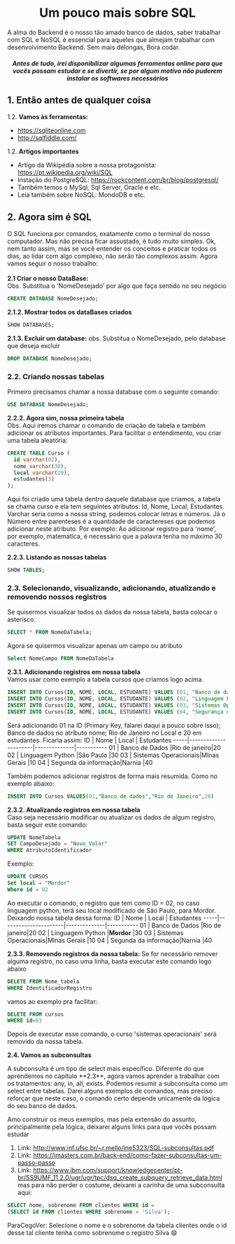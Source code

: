 <h1 align="center"> Um pouco mais sobre SQL </h1>
A alma do Backend é o nosso tão amado banco de dados, saber trabalhar com SQL e NoSQL é essencial para aqueles que almejam trabalhar com desenvolvimento Backend. Sem mais delongas, Bora codar. 

<h5 align="center"> Antes de tudo, irei disponibilizar algumas ferramentas online para que vocês possam estudar e se divertir, se por algum motivo não puderem instalar os softwares necessários  </h5>

## 1. Então antes de qualquer coisa 
1.2. **Vamos às ferramentas:**

   * https://sqliteonline.com
   * http://sqlfiddle.com/

1.2. **Artigos importantes**

   * Artigo da Wikipédia sobre a nossa protagonista: https://pt.wikipedia.org/wiki/SQL
   * Instação do PostgreSQL: https://rockcontent.com/br/blog/postgresql/
   * Também temos o MySql, Sql Server, Oracle e etc.
   * Leia também sobre NoSQL: MondoDB e etc.

## 2. Agora sim é SQL 

O SQL funciona por comandos, exatamente como o terminal do nosso computador. Mas não precisa ficar assustado, é tudo muito simples. Ok, nem tanto assim, mas se você entender os conceitos e praticar todos os dias, ao lidar com algo complexo, não serão tão complexos assim. Agora vamos seguir o nosso trabalho:<br><br>
**2.1 Criar o nosso DataBase:**<br>
Obs. Substitua o 'NomeDesejado' por algo que faça sentido no seu negócio
```SQL
CREATE DATABASE NomeDesejado; 
```
**2.1.2. Mostrar todos os dataBases criados**
```SQL
SHOW DATABASES; 
```
**2.1.3. Excluir um database:**
obs. Substitua o NomeDesejado, pelo database que deseja excluir
```SQL
DROP DATABASE NomeDesejado;
```
### 2.2. Criando nossas tabelas<br>
Primeiro precisamos chamar a nossa database com o seguinte comando:
```SQL
USE DATABASE NomeDesejado;
```
**2.2.2. Agora sim, nossa primeira tabela**<br>
Obs. Aqui iremos chamar o comando de criação de tabela e também adicionar os atributos importantes. Para facilitar o entendimento, vou criar uma tabela aleatória:
```SQL
CREATE TABLE Curso (
  id varchar(02),
  nome varchar(30),
  local varchar(20),
  estudantes(3)
);
```
Aqui foi criado uma tabela dentro daquele database que criamos, a tabela se chama curso e ela tem seguintes atributos: Id, Nome, Local, Estudantes. Varchar seria como a nossa string, podemos colocar letras e números. Já o Número entre parenteses é a quantidade de caractereses que podemos adicionar neste atributo. Por exemplo: Ao adicionar registro para 'nome', por exemplo, matemática, é necessário que a palavra tenha no máximo 30 caracteres.

**2.2.3. Listando as nossas tabelas**
```SQL
SHOW TABLES;
```
### 2.3. Selecionando, visualizando, adicionando, atualizando e removendo nossos registros
Se quisermos visualizar todos os dados da nossa tabela, basta colocar o asterisco.
```SQL
SELECT * FROM NomeDaTabela;
```
Agora se quisermos visualizar apenas um campo ou atributo
```SQL
Select NomeCampo FROM NomeDaTabela
```
**2.3.1. Adicionando registros em nossa tabela**<br>
Vamos usar como exemplo a tabela cursos que criamos logo acima. 
```SQL
INSERT INTO Cursos(ID, NOME, LOCAL, ESTUDANTE) VALUES (01, "Banco de dados", "Rio de Janeiro", 20)
INSERT INTO Cursos(ID, NOME, LOCAL, ESTUDANTE) VALUES (02, "Linguagem Python", "São Paulo", 30)
INSERT INTO Cursos(ID, NOME, LOCAL, ESTUDANTE) VALUES (03, "Sistemas Operacionais", "Minas Gerais", 10)
INSERT INTO Cursos(ID, NOME, LOCAL, ESTUDANTE) VALUES (04, "Segurança da informação", "Narnia", 40)
```
Será adicionando 01 na ID (Primary Key, falarei daqui a pouco sobre isso); Banco de dados no atríbuto nome; Rio de Janeiro no Local e 20 em estudantes. Ficaria assim:
ID   | Nome                 | Local        | Estudantes
-----|----------------------|--------------|-----------
01   | Banco de Dados       |Rio de janeiro|20
02   | Linguagem Python     |São Paulo     |30 
03   | Sistemas Operacionais|MInas Gerais  |10
04   | Segunda da informação|Narnia        |40

Também podemos adicionar registros de forma mais resumida. Como no exemplo abaixo:
```SQL
INSERT INTO Cursos VALUES(01,"Banco de dados","Rio de Janeiro",20)
```
**2.3.2. Atualizando registros em nossa tabela**<br>
Caso seja necessário modificar ou atualizar os dados de algum registro, basta seguir este comando: 
```SQL
UPDATE NomeTabela
SET CampoDesejado = "Novo_Valor"
WHERE AtributoIdentificador
```
Exemplo:
```SQL
UPDATE CURSOS
Set local = "Mordor"
Where id = 02
```
Ao executar o comando, o registro que tem como ID = 02, no caso linguagem python, terá seu local modificado de São Paulo, para Mordor. Deixando nossa tabela dessa forma: 
ID   | Nome                 | Local        | Estudantes
-----|----------------------|--------------|-----------
01   | Banco de Dados       |Rio de janeiro|20
02   | Linguagem Python     |**Mordor**    |30 
03   | Sistemas Operacionais|MInas Gerais  |10
04   | Segunda da informação|Narnia        |40

**2.3.3. Removendo registros da nossa tabela:**
Se for necessário remover alguma registro, no caso uma linha, basta executar este comando logo abaixo
```sql
DELETE FROM Nome_tabela
WHERE IdentificadorRegistro
```
vamos ao exemplo pra facilitar:
```sql
DELETE FROM cursos
WHERE id=03
```
Depois de executar esse comando, o curso 'sistemas operacionais' será removido da nossa tabela.

**2.4. Vamos as subconsultas**
<p> A subconsulta é um tipo de select mais específico. Diferente do que aprendemos no capítulo **2.3**, agora vamos aprender a  trabalhar com os tratamentos: any, in, all, exists. Podemos resumir a subconsulta como um select entre tabelas. Darei alguns exemplos de comandos, mas preciso reforçar que neste caso, o comando certo depende unicamente da lógica do seu banco de dados. </p>
<p> Amo construir os meus exemplos, mas pela extensão do assunto, principalmente pela lógica, deixarei alguns links para que vocês possam estudar </p>

1. Link: http://www.inf.ufsc.br/~r.mello/ine5323/SQL-subconsultas.pdf<br>
2. Link: https://imasters.com.br/back-end/como-fazer-subconsultas-um-passo-passo<br>
3. Link: https://www.ibm.com/support/knowledgecenter/pt-br/SS9UMF_11.2.0/ugr/ugr/tpc/dsq_create_subquery_retrieve_data.html<br>
mas para não perder o costume, deixarei a carinha de uma subconsulta aqui:

```sql
SELECT ǹome, sobrenome FROM clientes WHERE id =
(SELECT id FROM clientes WHERE sobrenome = 'Silva');
```

ParaCegoVer: Selecione o nome e o sobrenome da tabela clientes onde o id desse tal cliente tenha como sobrenome o registro Silva :smile:



